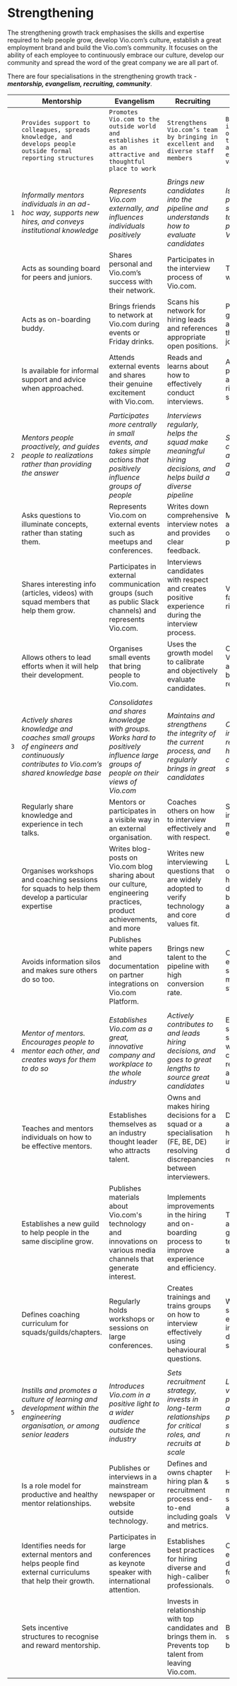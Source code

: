 # Strengthening

The strengthening growth track emphasises the skills and expertise required to help people grow, develop Vio.com’s culture, establish a great employment brand and build the Vio.com’s community. It focuses on the ability of each employee to continuously embrace our culture, develop our community and spread the word of the great company we are all part of.

There are four specialisations in the strengthening growth track - ***mentorship, evangelism, recruiting, community***.

| | Mentorship | Evangelism | Recruiting | Community |
| --- | --- | --- | --- | --- |
| | `Provides support to colleagues, spreads knowledge, and develops people outside formal reporting structures` | `Promotes Vio.com to the outside world and establishes it as an attractive and thoughtful place to work` | `Strengthens Vio.com’s team by bringing in excellent and diverse staff members` | `Builds community internally, gives of themselves to the Vio.com team, and champions and extols company values` |
| | | | | |
| `1` | *Informally mentors individuals in an ad-hoc way, supports new hires, and conveys institutional knowledge* | *Represents Vio.com externally, and influences individuals positively* | *Brings new candidates into the pipeline and understands how to evaluate candidates* | *Is available and present on current squad, and works to contribute positively to Vio.com's culture* |
| | Acts as sounding board for peers and juniors. | Shares personal and Vio.com’s success with their network. | Participates in the interview process of Vio.com. | Treats everyone with respect. |
| | Acts as on-boarding buddy. | Brings friends to network at Vio.com during events or Friday drinks. | Scans his network for hiring leads and references appropriate open positions. | Participates in groups and activities outside the day-to-day job. |
| | Is available for informal support and advice when approached. | Attends external events and shares their genuine excitement with Vio.com. | Reads and learns about how to effectively conduct interviews. | Actively participates in team activities and rituals on- and off-site. |
| | | | | |
| `2` | *Mentors people proactively, and guides people to realizations rather than providing the answer* | *Participates more centrally in small events, and takes simple actions that positively influence groups of people* | *Interviews regularly, helps the squad make meaningful hiring decisions, and helps build a diverse pipeline* | *Steps up, builds connectedness, and takes concrete actions to promote an inclusive culture* |
| | Asks questions to illuminate concepts, rather than stating them. | Represents Vio.com on external events such as meetups and conferences. | Writes down comprehensive interview notes and provides clear feedback. | Makes space for and encourages others to participate. |
| | Shares interesting info (articles, videos) with squad members that help them grow. | Participates in external communication groups (such as public Slack channels) and represents Vio.com. | Interviews candidates with respect and creates positive experience during the interview process. | Volunteers to facilitate team rituals. |
| | Allows others to lead efforts when it will help their development. | Organises small events that bring people to Vio.com. | Uses the growth model to calibrate and objectively evaluate candidates. | Collaborates with Vio.com’s folks across squad boundaries and responsibilities. |
| | | | | |
| `3` | *Actively shares knowledge and coaches small groups of engineers and continuously contributes to Vio.com’s shared knowledge base* | *Consolidates and shares knowledge with groups. Works hard to positively influence large groups of people on their views of Vio.com* | *Maintains and strengthens the integrity of the current process, and regularly brings in great candidates* | *Contributes to improving squad relatedness, and helps build a culture of lending support* |
| | Regularly share knowledge and experience in tech talks. | Mentors or participates in a visible way in an external organisation. | Coaches others on how to interview effectively and with respect. | Stays positive and improves squad’s morale, with empathy. |
| | Organises workshops and coaching sessions for squads to help them develop a particular expertise | Writes blog-posts on Vio.com blog sharing about our culture, engineering practices, product achievements, and more | Writes new interviewing questions that are widely adopted to verify technology and core values fit. | Lends support to other squads to help achieving deadlines without being prompted and missing own deadlines. |
| | Avoids information silos and makes sure others do so too. | Publishes white papers and documentation on partner integrations on Vio.com Platform. | Brings new talent to the pipeline with high conversion rate. | Organises off-site events for their squad to boost morale and build strong team. |
| | | | | |
| `4` | *Mentor of mentors. Encourages people to mentor each other, and creates ways for them to do so* | *Establishes Vio.com as a great, innovative company and workplace to the whole industry* | *Actively contributes to and leads hiring decisions, and goes to great lengths to source great candidates* | Exemplifies selflessness for the squad/chapter/tribe without compromising responsibilities, and lifts everyone up* |
| | Teaches and mentors individuals on how to be effective mentors. | Establishes themselves as an industry thought leader who attracts talent. | Owns and makes hiring decisions for a squad or a specialisation (FE, BE, DE) resolving discrepancies between interviewers. | Devotes large amount of time to helping on initiatives outside direct responsibilities. |
| | Establishes a new guild to help people in the same discipline grow. | Publishes materials about Vio.com's technology and innovations on various media channels that generate interest. | Implements improvements in the hiring and on-boarding process to improve experience and efficiency. | Takes on large amounts of tedious grunt work for the team without being asked. |
| | Defines coaching curriculum for squads/guilds/chapters. | Regularly holds workshops or sessions on large conferences. | Creates trainings and trains groups on how to interview effectively using behavioural questions. | Works across squads to facilitate engagement and interactions on delivering cross-squad projects. |
| | | | | |
| `5` | *Instills and promotes a culture of learning and development within the engineering organisation, or among senior leaders* | *Introduces Vio.com in a positive light to a wider audience outside the industry* | *Sets recruitment strategy, invests in long-term relationships for critical roles, and recruits at scale* | *Lives the company values, guards positive culture, and defines policies that support relatedness between squads* |
| | Is a role model for productive and healthy mentor relationships. | Publishes or interviews in a mainstream newspaper or website outside technology. | Defines and owns chapter hiring plan & recruitment process end-to-end including goals and metrics. | Holds peers, squads, management and senior leadership accountable to Vio.com’s values. |
| | Identifies needs for external mentors and helps people find external curriculums that help their growth. | Participates in large conferences as keynote speaker with international attention. | Establishes best practices for hiring diverse and high-caliber professionals. | Organises off-site events next to his day-to-day work for a whole chapter or Vio.com. |
| | Sets incentive structures to recognise and reward mentorship. | | Invests in relationship with top candidates and brings them in. Prevents top talent from leaving Vio.com. | Brings separate squads  together to build relatedness. |
